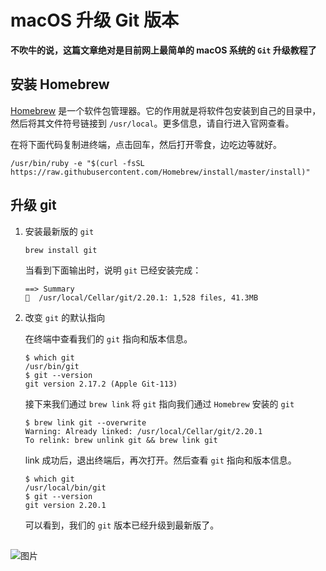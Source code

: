 # macOS 升级 Git 版本

**不吹牛的说，这篇文章绝对是目前网上最简单的 macOS 系统的 `Git` 升级教程了**

## 安装 Homebrew

[Homebrew](https://brew.sh/) 是一个软件包管理器。它的作用就是将软件包安装到自己的目录中，然后将其文件符号链接到 `/usr/local`。更多信息，请自行进入官网查看。

在将下面代码复制进终端，点击回车，然后打开零食，边吃边等就好。

```shell
/usr/bin/ruby -e "$(curl -fsSL https://raw.githubusercontent.com/Homebrew/install/master/install)"
```

## 升级 git

1. 安装最新版的 `git`

   ```shell
   brew install git
   ```

   当看到下面输出时，说明 `git` 已经安装完成：

   ```shell
   ==> Summary
   🍺  /usr/local/Cellar/git/2.20.1: 1,528 files, 41.3MB
   ```

2. 改变 `git` 的默认指向

   在终端中查看我们的 `git` 指向和版本信息。

   ```shell
   $ which git
   /usr/bin/git
   $ git --version
   git version 2.17.2 (Apple Git-113)
   ```

   接下来我们通过 `brew link` 将 `git` 指向我们通过 `Homebrew` 安装的 `git`

   ```shell
   $ brew link git --overwrite
   Warning: Already linked: /usr/local/Cellar/git/2.20.1
   To relink: brew unlink git && brew link git
   ```

   link 成功后，退出终端后，再次打开。然后查看 `git` 指向和版本信息。

   ```shell
   $ which git
   /usr/local/bin/git
   $ git --version
   git version 2.20.1
   ```

   可以看到，我们的 `git` 版本已经升级到最新版了。

##

![图片](https://file.zhangpeng.site/wechat/qrcode.jpg)
